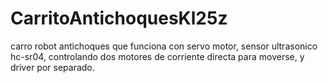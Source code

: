 # CarritoAntichoquesKl25z
carro robot antichoques que funciona con servo motor, sensor ultrasonico hc-sr04, controlando dos motores de corriente directa para moverse, y driver por separado.
